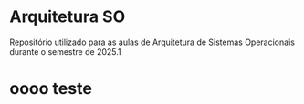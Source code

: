 # Arquitetura SO
 Repositório utilizado para as aulas de Arquitetura de Sistemas Operacionais durante o semestre de 2025.1


# oooo teste